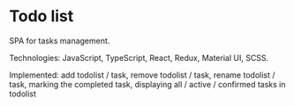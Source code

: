 # Todo list

SPA for tasks management.

Technologies: JavaScript, TypeScript, React, Redux, Material UI, SCSS.

Implemented: add todolist / task, remove todolist / task, rename todolist / task, marking the completed task, displaying all / active / confirmed tasks in todolist
